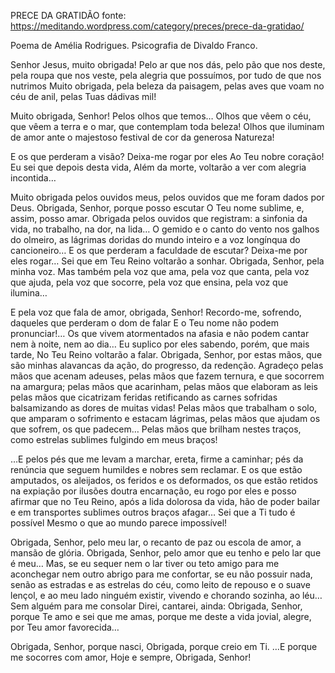 
PRECE DA GRATIDÃO
fonte: https://meditando.wordpress.com/category/preces/prece-da-gratidao/

Poema de Amélia Rodrigues. Psicografia de Divaldo Franco.

Senhor Jesus, muito obrigada!
Pelo ar que nos dás,
pelo pão que nos deste,
pela roupa que nos veste,
pela alegria que possuímos,
por tudo de que nos nutrimos
Muito obrigada, pela beleza da paisagem,
pelas aves que voam no céu de anil,
pelas Tuas dádivas mil!

Muito obrigada, Senhor!
Pelos olhos que temos…
Olhos que vêem o céu, que vêem a terra e o mar,
que contemplam toda beleza!
Olhos que iluminam de amor
ante o majestoso festival de cor
da generosa Natureza!

E os que perderam a visão?
Deixa-me rogar por eles
Ao Teu nobre coração!
Eu sei que depois desta vida,
Além da morte,
voltarão a ver com alegria incontida…

Muito obrigada pelos ouvidos meus,
pelos ouvidos que me foram dados por Deus.
Obrigada, Senhor, porque posso escutar
O Teu nome sublime, e, assim, posso amar.
Obrigada pelos ouvidos que registram:
a sinfonia da vida,
no trabalho, na dor, na lida…
O gemido e o canto do vento nos galhos do olmeiro,
as lágrimas doridas do mundo inteiro
e a voz longínqua do cancioneiro…
E os que perderam a faculdade de escutar?
Deixa-me por eles rogar…
Sei que em Teu Reino voltarão a sonhar.
Obrigada, Senhor, pela minha voz.
Mas também pela voz que ama,
pela voz que canta,
pela voz que ajuda,
pela voz que socorre,
pela voz que ensina,
pela voz que ilumina…

E pela voz que fala de amor,
obrigada, Senhor!
Recordo-me, sofrendo, daqueles
que perderam o dom de falar
E o Teu nome não podem pronunciar!…
Os que vivem atormentados na afasia
e não podem cantar nem à noite, nem ao dia…
Eu suplico por eles
sabendo, porém, que mais tarde,
No Teu Reino voltarão a falar.
Obrigada, Senhor, por estas mãos, que são minhas
alavancas da ação, do progresso, da redenção.
Agradeço pelas mãos que acenam adeuses,
pelas mãos que fazem ternura,
e que socorrem na amargura;
pelas mãos que acarinham,
pelas mãos que elaboram as leis
pelas mãos que cicatrizam feridas
retificando as carnes sofridas
balsamizando as dores de muitas vidas!
Pelas mãos que trabalham o solo,
que amparam o sofrimento e estacam lágrimas,
pelas mãos que ajudam os que sofrem,
os que padecem…
Pelas mãos que brilham nestes traços,
como estrelas sublimes fulgindo em meus braços!

…E pelos pés que me levam a marchar,
ereta, firme a caminhar;
pés da renúncia que seguem
humildes e nobres sem reclamar.
E os que estão amputados, os aleijados,
os feridos e os deformados,
os que estão retidos na expiação
por ilusões doutra encarnação,
eu rogo por eles e posso afirmar
que no Teu Reino, após a lida
dolorosa da vida,
hão de poder bailar
e em transportes sublimes outros braços afagar…
Sei que a Ti tudo é possível
Mesmo o que ao mundo parece impossível!

Obrigada, Senhor, pelo meu lar,
o recanto de paz ou escola de amor,
a mansão de glória.
Obrigada, Senhor, pelo amor que eu tenho
e pelo lar que é meu…
Mas, se eu sequer
nem o lar tiver
ou teto amigo para me aconchegar
nem outro abrigo para me confortar,
se eu não possuir nada,
senão as estradas e as estrelas do céu,
como leito de repouso e o suave lençol,
e ao meu lado ninguém existir, vivendo e
chorando sozinha, ao léu…
Sem alguém para me consolar
Direi, cantarei, ainda:
Obrigada, Senhor,
porque Te amo e sei que me amas,
porque me deste a vida
jovial, alegre, por Teu amor favorecida…

Obrigada, Senhor, porque nasci,
Obrigada, porque creio em Ti.
…E porque me socorres com amor,
Hoje e sempre,
Obrigada, Senhor!
